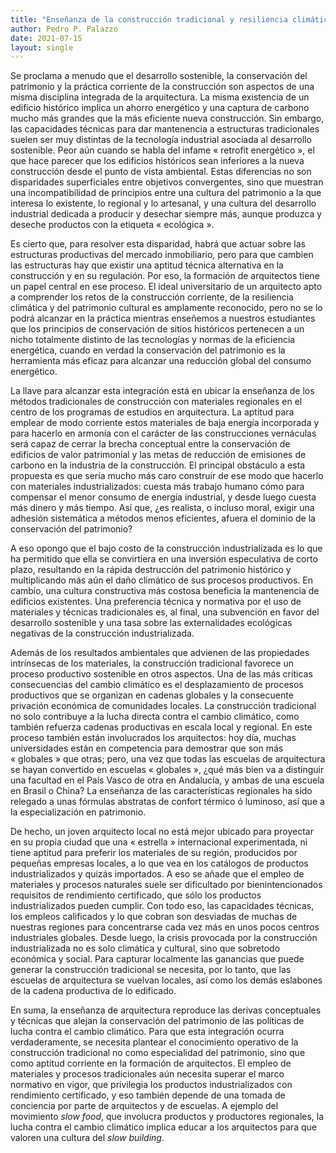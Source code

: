 ```yaml
---
title: "Enseñanza de la construcción tradicional y resiliencia climática"
author: Pedro P. Palazzo
date: 2021-07-15
layout: single
---
```


Se proclama a menudo que el desarrollo sostenible, la conservación del
patrimonio y la práctica corriente de la construcción son aspectos de
una misma disciplina integrada de la arquitectura. La misma existencia
de un edificio histórico implica un ahorro energético y una captura de
carbono mucho más grandes que la más eficiente nueva construcción. Sin
embargo, las capacidades técnicas para dar mantenencia a estructuras
tradicionales suelen ser muy distintas de la tecnología industrial
asociada al desarrollo sostenible. Peor aún cuando se habla del infame
« retrofit energético », el que hace parecer que los edificios
históricos sean inferiores a la nueva construcción desde el punto de vista
ambiental. Estas diferencias no son disparidades superficiales entre
objetivos convergentes, sino que muestran una incompatibilidad de
principios entre una cultura del patrimonio a la que interesa lo
existente, lo regional y lo artesanal, y una cultura del desarrollo
industrial dedicada a producir y desechar siempre más, aunque produzca y
deseche productos con la etiqueta « ecológica ».

Es cierto que, para resolver esta disparidad, habrá que actuar sobre las
estructuras productivas del mercado inmobiliario, pero para que cambien
las estructuras hay que existir una aptitud técnica alternativa en la
construcción y en su regulación. Por eso, la formación de arquitectos
tiene un papel central en ese proceso. El ideal universitario de un
arquitecto apto a comprender los retos de la construcción corriente, de
la resiliencia climática y del patrimonio cultural es amplamente
reconocido, pero no se lo podrá alcanzar en la práctica mientras
enseñemos a nuestros estudiantes que los principios de conservación de
sitios históricos pertenecen a un nicho totalmente distinto de las
tecnologías y normas de la eficiencia energética, cuando en verdad la
conservación del patrimonio es la herramienta más eficaz para alcanzar
una reducción global del consumo energético.

La llave para alcanzar esta integración está en ubicar la enseñanza de
los métodos tradicionales de construcción con materiales regionales en
el centro de los programas de estudios en arquitectura. La aptitud para
emplear de modo corriente estos materiales de baja energía incorporada y
para hacerlo en armonía con el carácter de las construcciones vernáculas
será capaz de cerrar la brecha conceptual entre la conservación de
edificios de valor patrimonial y las metas de reducción de emisiones de
carbono en la industria de la construcción. El principal obstáculo a
esta propuesta es que sería mucho más caro construir de ese modo que
hacerlo con materiales industrializados: cuesta más trabajo humano cómo
para compensar el menor consumo de energía industrial, y desde luego
cuesta más dinero y más tiempo. Así que, ¿es realista, o incluso moral,
exigir una adhesión sistemática a métodos menos eficientes, afuera el
dominio de la conservación del patrimonio?

A eso opongo que el bajo costo de la
construcción industrializada es lo que ha permitido que ella se
convirtiera en una inversión especulativa de corto plazo, resultando en
la rápida destrucción del patrimonio histórico y multiplicando más aún
el daño climático de sus procesos productivos. En cambio, una cultura
constructiva más costosa beneficia la mantenencia de edificios
existentes. Una preferencia técnica y normativa por el uso de materiales
y técnicas tradicionales es, al final, una subvención en favor del
desarrollo sostenible y una tasa sobre las externalidades ecológicas
negativas de la construcción industrializada.

Además de los resultados ambientales que advienen de las propiedades
intrínsecas de los materiales, la construcción tradicional favorece un
proceso productivo sostenible en otros aspectos. Una de las más críticas
consecuencias del cambio climático es el desplazamiento de procesos
productivos que se organizan en cadenas globales y la consecuente
privación económica de comunidades locales. La construcción tradicional
no solo contribuye a la lucha directa contra el cambio climático, como
también refuerza cadenas productivas en escala local y regional. En este
proceso también están involucrados los arquitectos: hoy día, muchas
universidades están en competencia para demostrar que son más
« globales » que otras; pero, una vez que todas las escuelas de
arquitectura se hayan convertido en escuelas « globales », ¿qué más bien
va a distinguir una facultad en el País Vasco de otra en Andalucía, y
ambas de una escuela en Brasil o China? La enseñanza de las
características regionales ha sido relegado a unas fórmulas abstratas de
confort térmico ó luminoso, así que a la especialización en patrimonio.

De hecho, un joven arquitecto local no está mejor ubicado para proyectar
en su propia ciudad que una « estrella » internacional experimentada, ni
tiene aptitud para preferir los materiales de su región,
producidos por pequeñas empresas locales, a lo que vea en los catálogos
de productos industrializados y quizás importados. A eso se añade que el
empleo de materiales y procesos naturales suele ser dificultado por
bienintencionados requisitos de rendimiento certificado, que sólo los
productos industrializados pueden cumplir. Con todo eso, las
capacidades técnicas, los empleos calificados y lo que cobran son
desviadas de muchas de nuestras regiones para concentrarse cada vez más en unos 
pocos centros industriales globales. Desde luego, la crisis provocada
por la construcción industrializada no es solo climática y cultural,
sino que sobretodo económica y social. Para capturar localmente las
ganancias que puede generar la construcción tradicional se necesita, por
lo tanto, que las escuelas de arquitectura se vuelvan locales, así como
los demás eslabones de la cadena productiva de lo edificado.

En suma, la enseñanza de arquitectura reproduce las derivas conceptuales
y técnicas que alejan la conservación del patrimonio de las políticas de
lucha contra el cambio climático. Para que esta integración ocurra
verdaderamente, se necesita plantear el conocimiento operativo de la
construcción tradicional no como especialidad del patrimonio, sino que
como aptitud corriente en la formación de arquitectos. El empleo de
materiales y procesos tradicionales aún necesita superar el marco
normativo en vigor, que privilegia los productos industrializados con
rendimiento certificado, y eso también depende de una tomada de
conciencia por parte de arquitectos y de escuelas. A ejemplo del
movimiento *slow food*, que involucra productos y productores
regionales, la lucha contra el cambio climático implica educar a los
arquitectos para que valoren una cultura del *slow building*.

